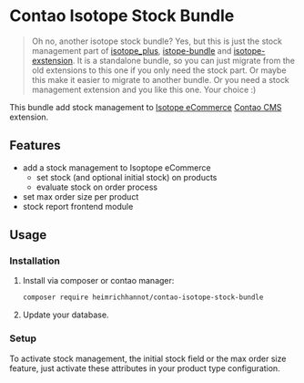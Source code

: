 # Contao Isotope Stock Bundle

> Oh no, another isotope stock bundle? Yes, but this is just the stock management part of [isotope_plus](https://github.com/heimrichhannot/contao-isotope_plus), [istope-bundle](https://github.com/heimrichhannot/contao-isotope-bundle) and [isotope-exstension](https://github.com/heimrichhannot/contao-isotope-extension-bundle). 
> It is a standalone bundle, so you can just migrate from the old extensions to this one if you only need the stock part. 
> Or maybe this make it easier to migrate to another bundle. Or you need a stock management extension and you like this one. Your choice :)

This bundle add stock management to [Isotope eCommerce](https://github.com/isotope/core#isotope-ecommerce) [Contao CMS](https://contao.org/de/) extension.

## Features

- add a stock management to Isoptope eCommerce
  - set stock (and optional initial stock) on products
  - evaluate stock on order process
- set max order size per product
- stock report frontend module

## Usage

### Installation

1. Install via composer or contao manager:

    ```bash
    composer require heimrichhannot/contao-isotope-stock-bundle
    ```

1. Update your database.

### Setup

To activate stock management, the initial stock field or the max order size feature,
just activate these attributes in your product type configuration.